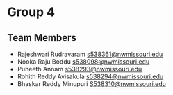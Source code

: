 # Group 4


## Team Members

- Rajeshwari Rudravaram <s538361@nwmissouri.edu>
- Nooka Raju Boddu <s538098@nwmissouri.edu>
- Puneeth Annam <s538293@nwmissouri.edu>
- Rohith Reddy Avisakula <s538294@nwmissouri.edu>
- Bhaskar Reddy Minupuri <S538310@nwmissouri.edu>
